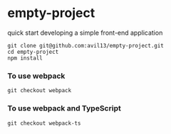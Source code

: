 # empty-project
quick start developing a simple front-end application

```
git clone git@github.com:avil13/empty-project.git
cd empty-project
npm install
```


### To use webpack
```
git checkout webpack
```


### To use webpack and TypeScript
```
git checkout webpack-ts
```
